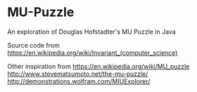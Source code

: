 MU-Puzzle
=========

An exploration of Douglas Hofstadter's MU Puzzle in Java

Source code from 
https://en.wikipedia.org/wiki/Invariant_(computer_science)

Other inspiration from
https://en.wikipedia.org/wiki/MU_puzzle
http://www.stevematsumoto.net/the-mu-puzzle/
http://demonstrations.wolfram.com/MIUExplorer/
